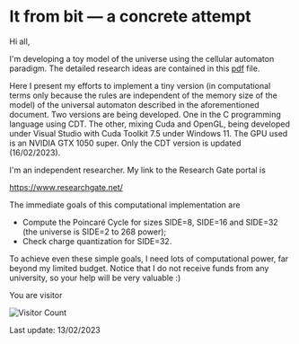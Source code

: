 # It from bit — a concrete attempt
Hi all,

I'm developing a toy model of the universe using the cellular automaton paradigm. The detailed research ideas are contained in this <A HREF="https://zenodo.org/record/7579718#.Y-p7LMfMK00">pdf</A> file.

Here I present my efforts to implement a tiny version (in computational terms only because the rules are independent of the memory size of the model) of the universal automaton described in the aforementioned document. Two versions are being developed. One in the C programming language using CDT. The other, mixing Cuda and OpenGL, being developed under Visual Studio with Cuda Toolkit 7.5 under Windows 11. The GPU used is an NVIDIA GTX 1050 super. Only the CDT version is updated (16/02/2023).

I'm an independent researcher. My link to the Research Gate portal is

https://www.researchgate.net/

The immediate goals of this computational implementation are
* Compute the Poincaré Cycle for sizes SIDE=8, SIDE=16 and SIDE=32 (the universe is SIDE=2 to 268 power);
* Check charge quantization for SIDE=32.

To achieve even these simple goals, I need lots of computational power, far beyond my limited budget. Notice that I do not receive funds from any university, so your help will be very valuable :)

You are visitor 

![Visitor Count](https://profile-counter.glitch.me/javaresende/count.svg)


Last update: 13/02/2023
